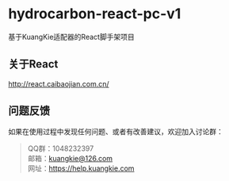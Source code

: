 # hydrocarbon-react-pc-v1
 基于KuangKie适配器的React脚手架项目

## 关于React
http://react.caibaojian.com.cn/

## 问题反馈
如果在使用过程中发现任何问题、或者有改善建议，欢迎加入讨论群：
>QQ群：1048232397  
>邮箱：kuangkie@126.com   
>网址：https://help.kuangkie.com   
